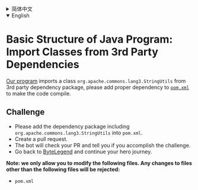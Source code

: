 <details>
  <summary>简体中文</summary>

  # Java程序的基本结构练习：导入第三方依赖包中的类

  [我们的程序](https://github.com/ByteLegendQuest/java-import-3rd-party-class/blob/main/src/main/java/com/bytelegend/Main.java)中引用了一个第三方依赖包中的类`org.apache.commons.lang3.StringUtils`。
  请在[`pom.xml`](https://github.com/ByteLegendQuest/java-import-3rd-party-class/blob/main/pom.xml)中添加适当的依赖，使得程序不再报错。

  ## 挑战
  - 请在`pom.xml`中引入包含`org.apache.commons.lang3.StringUtils`的第三方依赖包，使程序能够通过编译。
  - 你可以使用任意一种方法完成挑战（最好先在自己的本地电脑上测试通过）：
    - 使用下面的网页编辑器。
    - 创建一个GitHub Pull Request。
  - 机器人将会检查你的答案，告诉你你是否通过了挑战。
  - 回到[字节传说](https://bytelegend.com)，然后继续你的英雄旅程。

  **注意：我们只允许您修改以下文件，任何对其他文件的修改都会被拒绝：**

- `pom.xml`

</details>

<details open='true'>
  <summary>English</summary>

# Basic Structure of Java Program: Import Classes from 3rd Party Dependencies

[Our program](https://github.com/ByteLegendQuest/java-import-3rd-party-class/blob/main/src/main/java/com/bytelegend/Main.java) imports a class `org.apache.commons.lang3.StringUtils` from 3rd party dependency package,
please add proper dependency to [`pom.xml`](https://github.com/ByteLegendQuest/java-import-3rd-party-class/blob/main/pom.xml) to make the code compile.

## Challenge
- Please add the dependency package including `org.apache.commons.lang3.StringUtils` into `pom.xml`.
- Create a pull request.
- The bot will check your PR and tell you if you accomplish the challenge.
- Go back to [ByteLegend](https://bytelegend.com) and continue your hero journey.

**Note: we only allow you to modify the following files.
Any changes to files other than the following files will be rejected:**

- `pom.xml`

</details>
